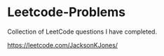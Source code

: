 # Leetcode-Problems
Collection of LeetCode questions I have completed.

https://leetcode.com/JacksonKJones/
